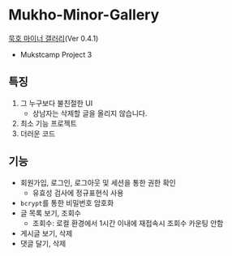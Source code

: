 # Mukho-Minor-Gallery

[묵호 마이너 갤러리](http://mukho.r-e.kr:2023/)(Ver 0.4.1)
- Mukstcamp Project 3

## 특징

1. 그 누구보다 불친절한 UI
    - 상남자는 삭제할 글을 올리지 않습니다.
2. 최소 기능 프로젝트
3. 더러운 코드

## 기능

- 회원가입, 로그인, 로그아웃 및 세션을 통한 권한 확인
    - 유효성 검사에 정규표현식 사용
- `bcrypt`를 통한 비밀번호 암호화
- 글 목록 보기, 조회수
    - 조회수: 로컬 환경에서 1시간 이내에 재접속시 조회수 카운팅 안함
- 게시글 보기, 삭제
- 댓글 달기, 삭제
